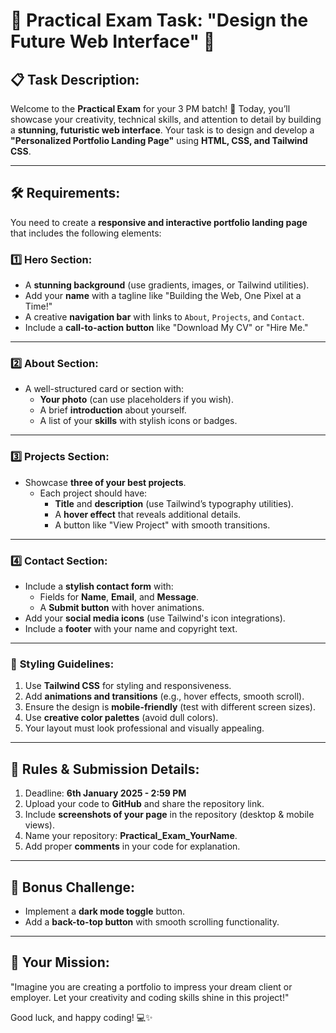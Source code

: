 # 🌟 Practical Exam Task: "Design the Future Web Interface" 🌟  

## 📋 **Task Description:**  
Welcome to the **Practical Exam** for your 3 PM batch! 🎉 Today, you’ll showcase your creativity, technical skills, and attention to detail by building a **stunning, futuristic web interface**. Your task is to design and develop a **"Personalized Portfolio Landing Page"** using **HTML, CSS, and Tailwind CSS**.

---

## 🛠 **Requirements:**
You need to create a **responsive and interactive portfolio landing page** that includes the following elements:

### 1️⃣ **Hero Section:**
- A **stunning background** (use gradients, images, or Tailwind utilities).  
- Add your **name** with a tagline like "Building the Web, One Pixel at a Time!"  
- A creative **navigation bar** with links to `About`, `Projects`, and `Contact`.  
- Include a **call-to-action button** like "Download My CV" or "Hire Me."

---

### 2️⃣ **About Section:**
- A well-structured card or section with:  
  - **Your photo** (can use placeholders if you wish).  
  - A brief **introduction** about yourself.  
  - A list of your **skills** with stylish icons or badges.

---

### 3️⃣ **Projects Section:**
- Showcase **three of your best projects**.  
  - Each project should have:  
    - **Title** and **description** (use Tailwind’s typography utilities).  
    - A **hover effect** that reveals additional details.  
    - A button like "View Project" with smooth transitions.

---

### 4️⃣ **Contact Section:**
- Include a **stylish contact form** with:  
  - Fields for **Name**, **Email**, and **Message**.  
  - A **Submit button** with hover animations.  
- Add your **social media icons** (use Tailwind's icon integrations).  
- Include a **footer** with your name and copyright text.

---

### 🎨 **Styling Guidelines:**
1. Use **Tailwind CSS** for styling and responsiveness.  
2. Add **animations and transitions** (e.g., hover effects, smooth scroll).  
3. Ensure the design is **mobile-friendly** (test with different screen sizes).  
4. Use **creative color palettes** (avoid dull colors).  
5. Your layout must look professional and visually appealing.  

---

## 📌 **Rules & Submission Details:**
1. Deadline: **6th January 2025 - 2:59 PM**
2. Upload your code to **GitHub** and share the repository link.  
3. Include **screenshots of your page** in the repository (desktop & mobile views).  
4. Name your repository: **Practical_Exam_YourName**.  
5. Add proper **comments** in your code for explanation.  

---

## 🎯 **Bonus Challenge:**  
- Implement a **dark mode toggle** button.  
- Add a **back-to-top button** with smooth scrolling functionality.

---

## 🚀 **Your Mission:**  
"Imagine you are creating a portfolio to impress your dream client or employer. Let your creativity and coding skills shine in this project!"  

Good luck, and happy coding! 💻✨  
